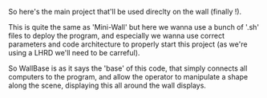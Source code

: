 So here's the main project that'll be used direclty on the wall (finally !).

This is quite the same as 'Mini-Wall' but here we wanna use a bunch of '.sh' files to deploy the program, and especially we wanna 
use correct parameters and code architecture to properly start this project (as we're using a LHRD we'll need to be carreful). 

So WallBase is as it says the 'base' of this code, that simply connects all computers to the program, and allow the operator to manipulate a shape along the scene, displaying this all around the wall displays. 
